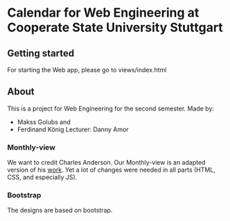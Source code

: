 # Calendar for Web Engineering at Cooperate State University Stuttgart
## Getting started
For starting the Web app, please go to views/index.html

## About
This is a project for Web Engineering for the second semester.
Made by:
- Makss Golubs and
- Ferdinand König
Lecturer: Danny Amor

### Monthly-view
We want to credit Charles Anderson. Our Monthly-view is an adapted version of his [work](https://codepen.io/c4rloscu/pen/XWJNgmg).
Yet a lot of changes were needed in all parts (HTML, CSS, and especially JS).

### Bootstrap
The designs are based on bootstrap.
